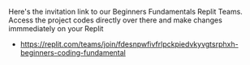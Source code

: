 Here's the invitation link to our Beginners Fundamentals Replit Teams. Access the project codes directly over there and make changes immmediately on your Replit
- https://replit.com/teams/join/fdesnpwfivfrlpckpiedvkyvgtsrphxh-beginners-coding-fundamental
